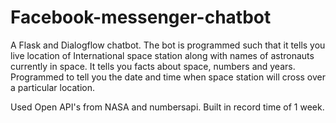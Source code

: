# Facebook-messenger-chatbot
A Flask and Dialogflow chatbot.
The bot is programmed such that it tells you live location of International space station along with names of astronauts currently in space. It tells you facts about space, numbers and years.
Programmed to tell you the date and time when space station will cross over a particular location.

Used Open API's from NASA and numbersapi.
Built in record time of 1 week.
